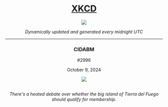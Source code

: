 
<h1 align="center"><a href="https://xkcd.com">XKCD</a></h1>
<div align="center">
    <img src="https://img.shields.io/github/last-commit/ShashashankThakur/XKCD?label=last%20updated" />
</div>

<p align="center"><i>Dynamically updated and generated every midnight UTC</i></p>
<hr>
<div align="center">
    <h3><strong>CIDABM</strong></h3>
    <p>#2996</p>
    <p>October 9, 2024</p>
    <img src="https://imgs.xkcd.com/comics/cidabm.png">
    <br></br>
    <p><i>There's a heated debate over whether the big island of Tierra del Fuego should qualify for membership.</i></p>
</div>

